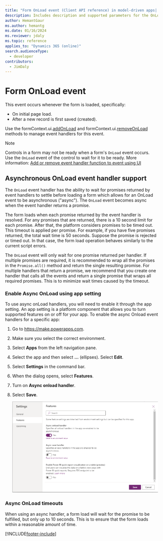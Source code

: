 ```yaml
---
title: "Form OnLoad event (Client API reference) in model-driven apps| MicrosoftDocs"
description: Includes description and supported parameters for the OnLoad event.
author: HemantGaur
ms.author: hemantg
ms.date: 01/16/2024
ms.reviewer: jdaly
ms.topic: reference
applies_to: "Dynamics 365 (online)"
search.audienceType: 
  - developer
contributors:
  - JimDaly
---
```

# Form OnLoad event

This event occurs whenever the form is loaded, specifically:

- On initial page load.
- After a new record is first saved (created).
 
Use the formContext.ui.[addOnLoad](../formContext-ui/addOnLoad.md) and formContext.ui.[removeOnLoad](../formContext-ui/removeOnLoad.md) methods to manage event handlers for this event. 

> [!NOTE] 
> Controls in a form may not be ready when a form's `OnLoad` event occurs. Use the `OnLoad` event of the control to wait for it to be ready. More information: [Add or remove event handler function to event using UI](../../events-forms-grids.md#add-or-remove-event-handler-function-to-event-using-ui)

## Asynchronous OnLoad event handler support

The `OnLoad` event handler has the ability to wait for promises returned by event handlers to settle before loading a form which allows for an OnLoad event to be asynchronous ("async").  The `OnLoad` event becomes async when the event handler returns a promise.

The form loads when each promise returned by the event handler is resolved. For any promises that are returned, there is a 10 second limit for each promise. After that, the platform considers promises to be timed out. This timeout is applied per promise. For example, if you have five promises returned, the total wait time is 50 seconds.
Suppose the promise is rejected or timed out. In that case, the form load operation behaves similarly to the current script errors.

The `OnLoad` event will only wait for one promise returned per handler. If multiple promises are required, it is recommended to wrap all the promises in the `Promise.all()` method and return the single resulting promise. For multiple handlers that return a promise, we recommend that you create one handler that calls all the events and return a single promise that wraps all required promises. This is to minimize wait times caused by the timeout.

### Enable Async OnLoad using app setting

To use async onLoad handlers, you will need to enable it through the app setting.
An app setting is a platform component that allows you to turn supported features on or off for your app.
To enable the async Onload event handlers for a specific app:

1. Go to https://make.powerapps.com.
1. Make sure you select the correct environment.
1. Select **Apps** from the left navigation pane.
1. Select the app and then select **...** (ellipses). Select **Edit**.
1. Select **Settings** in the command bar.
1. When the dialog opens, select **Features**.
1. Turn on **Async onload handler**.
1. Select **Save**.

    ![Async OnLoad app setting](../../../media/async_onLoad_app_settings.png "Async OnLoad app setting")
    
### Async OnLoad timeouts

When using an async handler, a form load will wait for the promise to be fulfilled, but only up to 10 seconds. This is to ensure that the form loads within a reasonable amount of time.

[!INCLUDE[footer-include](../../../../../includes/footer-banner.md)]
